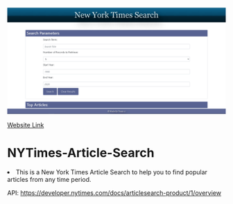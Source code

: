 ![demo](/assets/images/screenshot.png)


<a href="https://mdu830.github.io/NYTimes-Article-Search/">Website Link</a>

# NYTimes-Article-Search

<li>
  This is a New York Times Article Search to help you to find popular articles from any time period.
  
  API: https://developer.nytimes.com/docs/articlesearch-product/1/overview
</li>
